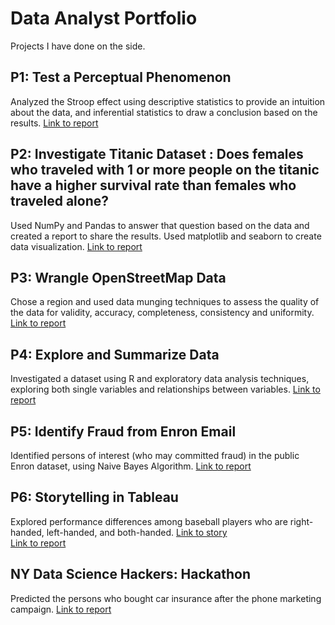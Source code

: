 # Data Analyst Portfolio
Projects I have done on the side.

## P1: Test a Perceptual Phenomenon
Analyzed the Stroop effect using descriptive statistics to provide an intuition about the data, and inferential statistics to draw a conclusion based on the results.
[Link to report](https://github.com/teamaiden/data-analyst-portfolio/blob/master/P1/Project%201.pdf)

## P2: Investigate Titanic Dataset : Does females who traveled with 1 or more people on the titanic have a higher survival rate than females who traveled alone?
Used NumPy and Pandas to answer that question based on the data and created a report to share the results. Used matplotlib and seaborn to create data visualization.
[Link to report](https://github.com/teamaiden/data-analyst-portfolio/blob/master/P2/Titanic%20Data%20Analysis%20.ipynb)

## P3: Wrangle OpenStreetMap Data
Chose a region and used data munging techniques to assess the quality of the data for validity, accuracy, completeness, consistency and uniformity.
[Link to report](https://github.com/teamaiden/data-analyst-portfolio/blob/master/P3/Report.html)
## P4: Explore and Summarize Data
Investigated a dataset using R and exploratory data analysis techniques, exploring both single variables and relationships between variables.
[Link to report](https://github.com/teamaiden/data-analyst-portfolio/blob/master/P4/Understanding_Investors.html)

## P5: Identify Fraud from Enron Email
Identified persons of interest (who may committed fraud) in the public Enron dataset, using Naive Bayes Algorithm.
[Link to report](https://github.com/teamaiden/data-analyst-portfolio/blob/master/P5/Enron%20Dataset%20Report.pdf)

## P6: Storytelling in Tableau
Explored performance differences among baseball players who are right-handed, left-handed, and both-handed.
[Link to story](https://public.tableau.com/shared/69WCQY3C6?:display_count=yes) \
[Link to report](https://github.com/teamaiden/data-analyst-portfolio/blob/master/P6/Handedness%20Performance%20of%20Baseball%20Athletes.pdf)

## NY Data Science Hackers: Hackathon
Predicted the persons who bought car insurance after the phone marketing campaign. 
[Link to report](https://github.com/teamaiden/data-portfolio/blob/master/speed_hackers_data_set/Hackathon.ipynb)

